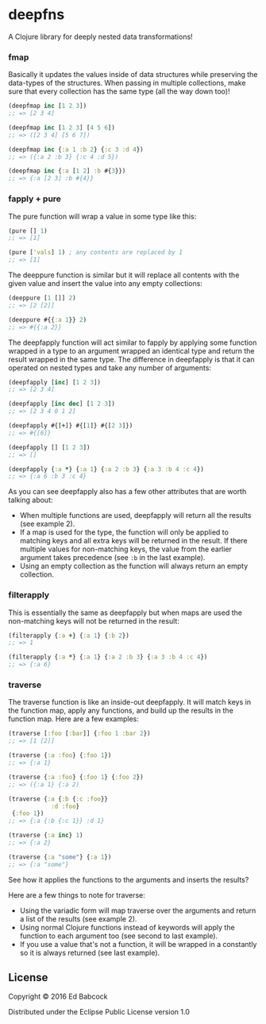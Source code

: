 # deepfns

A Clojure library for deeply nested data transformations!

### fmap

Basically it updates the values inside of data structures while
preserving the data-types of the structures. When passing in multiple
collections, make sure that every collection has the same type (all the
way down too)!

``` clj
(deepfmap inc [1 2 3])
;; => [2 3 4]

(deepfmap inc [1 2 3] [4 5 6])
;; => ([2 3 4] [5 6 7])

(deepfmap inc {:a 1 :b 2} {:c 3 :d 4})
;; => ({:a 2 :b 3} {:c 4 :d 5})

(deepfmap inc {:a [1 2] :b #{3}})
;; => {:a [2 3] :b #{4}}
```

### fapply + pure

The pure function will wrap a value in some type like this:

```clj
(pure [] 1) 
;; => [1]

(pure ['vals] 1) ; any contents are replaced by 1
;; => [1]
```

The deeppure function is similar but it will replace all contents with
the given value and insert the value into any empty collections:

```clj
(deeppure [1 []] 2)
;; => [2 [2]]

(deeppure #{{:a 1}} 2)
;; => #{{:a 2}}
```

The deepfapply function will act similar to fapply by applying some
function wrapped in a type to an argument wrapped an identical type and
return the result wrapped in the same type. The difference in deepfapply
is that it can operated on nested types and take any number of arguments:

```clj
(deepfapply [inc] [1 2 3])
;; => [2 3 4]

(deepfapply [inc dec] [1 2 3])
;; => [2 3 4 0 1 2]

(deepfapply #{[+]} #{[1]} #{[2 3]})
;; => #{[6]}

(deepfapply [] [1 2 3])
;; => []

(deepfapply {:a *} {:a 1} {:a 2 :b 3} {:a 3 :b 4 :c 4})
;; => {:a 6 :b 3 :c 4}
```

As you can see deepfapply also has a few other attributes that are worth
talking about:
- When multiple functions are used, deepfapply will return all the
  results (see example 2).
- If a map is used for the type, the function will only be applied to
  matching keys and all extra keys will be returned in the result. If
  there multiple values for non-matching keys, the value from the
  earlier argument takes precedence (see `:b` in the last example).
- Using an empty collection as the function will always return an empty
  collection.

### filterapply

This is essentially the same as deepfapply but when maps are used the
non-matching keys will not be returned in the result:

```clj
(filterapply {:a +} {:a 1} {:b 2})
;; => 1

(filterapply {:a *} {:a 1} {:a 2 :b 3} {:a 3 :b 4 :c 4})
;; => {:a 6}
```

### traverse

The traverse function is like an inside-out deepfapply. It will match
keys in the function map, apply any functions, and build up the results
in the function map. Here are a few examples:

```clj
(traverse [:foo [:bar]] {:foo 1 :bar 2})
;; => [1 [2]]

(traverse {:a :foo} {:foo 1})
;; => {:a 1}

(traverse {:a :foo} {:foo 1} {:foo 2})
;; => ({:a 1} {:a 2)

(traverse {:a {:b {:c :foo}}
            :d :foo}
 {:foo 1})
;; => {:a {:b {:c 1}} :d 1}

(traverse {:a inc} 1)
;; => {:a 2}

(traverse {:a "some"} {:a 1})
;; => {:a "some"}
```

See how it applies the functions to the arguments and inserts the
results?

Here are a few things to note for traverse:
- Using the variadic form will map traverse over the arguments and
  return a list of the results (see example 2).
- Using normal Clojure functions instead of keywords will apply the
  function to each argument too (see second to last example).
- If you use a value that's not a function, it will be wrapped in a
  constantly so it is always returned (see last example).

## License

Copyright © 2016 Ed Babcock

Distributed under the Eclipse Public License version 1.0
